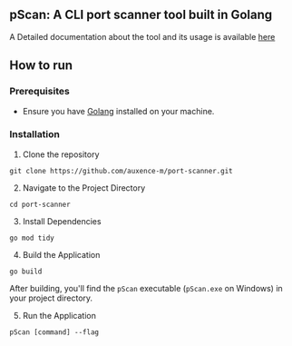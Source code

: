 ## pScan: A CLI port scanner tool built in Golang

A Detailed documentation about the tool and its usage is available [here](docs/pScan.md)

## How to run

### Prerequisites
- Ensure you have [Golang](https://go.dev/doc/install) installed on your machine.

### Installation
1. Clone the repository
```
git clone https://github.com/auxence-m/port-scanner.git
```

2. Navigate to the Project Directory
```
cd port-scanner
```

3. Install Dependencies
```
go mod tidy
```

4. Build the Application
```
go build
``` 

After building, you'll find the `pScan` executable (`pScan.exe` on Windows) in your project directory.

5. Run the Application
```
pScan [command] --flag
```